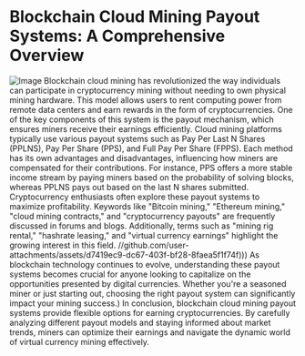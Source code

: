 # Blockchain Cloud Mining Payout Systems: A Comprehensive Overview

![Image](https://github.com/user-attachments/assets/d7419ec9-dc67-403f-bf28-8faea5f1f74f)
Blockchain cloud mining has revolutionized the way individuals can participate in cryptocurrency mining without needing to own physical mining hardware. This model allows users to rent computing power from remote data centers and earn rewards in the form of cryptocurrencies. One of the key components of this system is the payout mechanism, which ensures miners receive their earnings efficiently.
Cloud mining platforms typically use various payout systems such as Pay Per Last N Shares (PPLNS), Pay Per Share (PPS), and Full Pay Per Share (FPPS). Each method has its own advantages and disadvantages, influencing how miners are compensated for their contributions. For instance, PPS offers a more stable income stream by paying miners based on the probability of solving blocks, whereas PPLNS pays out based on the last N shares submitted.
Cryptocurrency enthusiasts often explore these payout systems to maximize profitability. Keywords like "Bitcoin mining," "Ethereum mining," "cloud mining contracts," and "cryptocurrency payouts" are frequently discussed in forums and blogs. Additionally, terms such as "mining rig rental," "hashrate leasing," and "virtual currency earnings" highlight the growing interest in this field.
 //github.com/user-attachments/assets/d7419ec9-dc67-403f-bf28-8faea5f1f74f)))
As blockchain technology continues to evolve, understanding these payout systems becomes crucial for anyone looking to capitalize on the opportunities presented by digital currencies. Whether you're a seasoned miner or just starting out, choosing the right payout system can significantly impact your mining success.)
In conclusion, blockchain cloud mining payout systems provide flexible options for earning cryptocurrencies. By carefully analyzing different payout models and staying informed about market trends, miners can optimize their earnings and navigate the dynamic world of virtual currency mining effectively.
